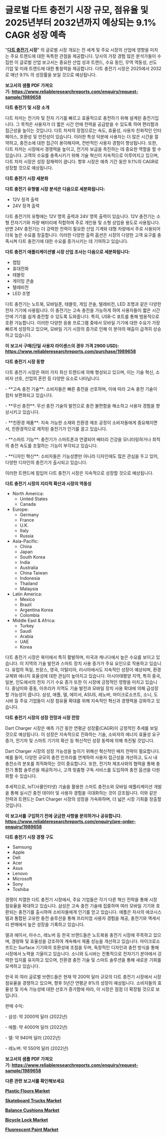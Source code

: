 <p><h1>글로벌 다트 충전기 시장 규모, 점유율 및 2025년부터 2032년까지 예상되는 9.1% CAGR 성장 예측</h1></p><p>"<strong><a href="https://www.reliableresearchreports.com/dart-charger-r1989658?utm_campaign=106&utm_medium=7&utm_source=Github&utm_content=ia&utm_term=29032025&utm_id=dart-charger">다트 충전기&nbsp;</a></strong><strong>시장</strong>" 의 글로벌 시장 개요는 전 세계 및 주요 시장의 산업에 영향을 미치는 주요 트렌드에 대한 독특한 관점을 제공합니다. 당사의 가장 경험 많은 분석가들이 수집한 이 글로벌 산업 보고서는 중요한 산업 성과 트렌드, 수요 동인, 무역 역동성, 선도 기업 및 미래 트렌드에 대한 통찰력을 제공합니다. 다트 충전기 시장은 2025에서 2032로 매년 9.1% 의 성장률을 보일 것으로 예상됩니다.&nbsp;</p>
<p><strong>보고서의 샘플 PDF 가져오기:&nbsp;<a href="https://www.reliableresearchreports.com/enquiry/request-sample/1989658?utm_campaign=106&utm_medium=7&utm_source=Github&utm_content=ia&utm_term=29032025&utm_id=dart-charger">https://www.reliableresearchreports.com/enquiry/request-sample/1989658</a></strong></p>
<p><strong>다트 충전기 및 시장 소개</strong></p>
<p><p>다트 차저는 전기차 및 전자 기기를 빠르고 효율적으로 충전하기 위해 설계된 충전기입니다. 그 목적은 사용자가 더 짧은 시간 안에 전력을 공급받을 수 있도록 하여 편리함과 접근성을 높이는 것입니다. 다트 차저의 장점으로는 속도, 효율성, 사용자 친화적인 인터페이스, 호환성 및 안전성이 있습니다. 이러한 특성 덕분에 사용자는 더 많은 시간을 절약하고, 충전소에 대한 접근이 용이해지며, 전반적인 사용자 경험이 향상됩니다. 또한, 다트 차저는 시장에서 경쟁력을 높이고, 전기차 보급을 촉진하는 데 중요한 역할을 할 수 있습니다. 고객의 수요를 충족시키기 위해 기술 혁신이 지속적으로 이루어지고 있으며, 다트 차저 시장은 성장 잠재력이 큽니다. 향후 시장은 예측 기간 동안 9.1%의 CAGR로 성장할 것으로 예상됩니다.</p></p>
<p><strong>다트 충전기 시장 세분화</strong></p>
<p><strong>다트 충전기 유형별 시장 분석은 다음으로 세분화됩니다:</strong></p>
<p><ul><li>12V 정격 출력</li><li>24V 정격 출력</li></ul></p>
<p><p>다트 충전기의 유형에는 12V 명목 출력과 24V 명목 출력이 있습니다. 12V 충전기는 소형 전자기기와 차량 배터리에 적합하여 주로 개인용 및 소형 상업용 용도로 사용됩니다. 반면 24V 충전기는 더 강력한 전력이 필요한 산업 기계와 대형 차량에서 주로 사용되어 더욱 높은 수요를 창출합니다. 이러한 다양한 출력 옵션은 시장의 다양한 고객 요구를 충족시켜 다트 충전기에 대한 수요를 증가시키는 데 기여하고 있습니다.</p></p>
<p><strong>다트 충전기 애플리케이션별 시장 산업 조사는 다음으로 세분화됩니다:</strong></p>
<p><ul><li>랩탑</li><li>휴대전화</li><li>태블릿</li><li>게이밍 콘솔</li><li>텔레비전</li><li>LED 조명</li></ul></p>
<p><p>다트 충전기는 노트북, 모바일폰, 태블릿, 게임 콘솔, 텔레비전, LED 조명과 같은 다양한 전자 기기에 사용됩니다. 이 충전기는 고속 충전을 가능하게 하여 사용자들이 짧은 시간 안에 기기를 쉽게 충전할 수 있도록 도와줍니다. 특히, USB-C 포트를 통해 범용적으로 호환 가능합니다. 이러한 다양한 응용 프로그램 중에서 모바일 기기에 대한 수요가 가장 빠르게 성장하고 있으며, 모바일 기기 시장의 증가로 인해 이 분야의 매출이 급격히 상승하고 있습니다.</p></p>
<p><strong>이 보고서 구매(단일 사용자 라이센스의 경우 가격 2900 USD): <a href="https://www.reliableresearchreports.com/purchase/1989658?utm_campaign=106&utm_medium=7&utm_source=Github&utm_content=ia&utm_term=29032025&utm_id=dart-charger">https://www.reliableresearchreports.com/purchase/1989658</a></strong></p>
<p><strong>다트 충전기 시장 동향</strong></p>
<p><p>다트 충전기 시장은 여러 가지 최신 트렌드에 의해 형성되고 있으며, 이는 기술 혁신, 소비자 선호, 산업의 혼란 등 다양한 요소로 나타납니다.</p><p>- **고속 충전 기술**: 소비자들은 빠른 충전을 선호하며, 이에 따라 고속 충전 기술이 점차 보편화되고 있습니다.</p><p>- **무선 충전**: 무선 충전 기술의 발전으로 충전 불편함을 해소하고 사용자 경험을 향상시키고 있습니다.</p><p>- **친환경 제품**: 지속 가능한 소재와 친환경 제조 공정이 소비자들에게 중요해지면서, 친환경적으로 제작된 충전기가 인기를 끌고 있습니다.</p><p>- **스마트 기능**: 충전기가 스마트폰과 연결되어 배터리 건강을 모니터링하거나 최적의 충전 속도를 조절하는 기능이 부각되고 있습니다.</p><p>- **디자인 혁신**: 소비자들은 기능성뿐만 아니라 디자인에도 많은 관심을 두고 있어, 다양한 디자인의 충전기가 출시되고 있습니다.</p><p>이러한 트렌드에 힘입어 다트 충전기 시장은 지속적으로 성장할 것으로 예상됩니다.</p></p>
<p><strong>다트 충전기 시장의 지리적 확산과 시장의 역동성</strong></p>
<p><ul>
    <li>
        North America:
        <ul>
            <li>United States</li>
            <li>Canada</li>
        </ul>
    </li>
    <li>
        Europe:
        <ul>
            <li>Germany</li>
            <li>France</li>
            <li>U.K.</li>
            <li>Italy</li>
            <li>Russia</li>
        </ul>
    </li>
    <li>
        Asia-Pacific:
        <ul>
            <li>China</li>
            <li>Japan</li>
            <li>South Korea</li>
            <li>India</li>
            <li>Australia</li>
            <li>China Taiwan</li>
            <li>Indonesia</li>
            <li>Thailand</li>
            <li>Malaysia</li>
        </ul>
    </li>
    <li>
        Latin America:
        <ul>
            <li>Mexico</li>
            <li>Brazil</li>
            <li>Argentina Korea</li>
            <li>Colombia</li>
        </ul>
    </li>
    <li>
        Middle East & Africa:
        <ul>
            <li>Turkey</li>
            <li>Saudi</li>
            <li>Arabia</li>
            <li>UAE</li>
            <li>Korea</li>
        </ul>
    </li>
    </ul></p>
<p><p>다트 충전기 시장은 북미에서 특히 활발하며, 미국과 캐나다에서 높은 수요를 보이고 있습니다. 이 지역의 기술 발전과 스마트 장치 사용 증가가 주요 요인으로 작용하고 있습니다. 유럽의 독일, 프랑스, 영국, 이탈리아, 러시아에서도 지속적인 성장이 예상되며, 환경 규제와 에너지 효율성에 대한 관심이 높아지고 있습니다. 아시아태평양 지역, 특히 중국, 일본, 인도에서의 전자 기기 수요 증가 또한 이 시장에 긍정적인 영향을 미치고 있습니다. 중남미와 중동, 아프리카 지역도 기술 발전과 모바일 장치 사용 확대에 의해 급성장할 가능성이 큽니다. 삼성, 애플, 델, 에이서, ASUS, 레노버, 마이크로소프트, 소니, 도시바 등 주요 기업들이 시장 점유율 확대를 위해 지속적인 혁신과 경쟁력을 강화하고 있습니다.</p></p>
<p><strong>다트 충전기 시장의 성장 전망과 시장 전망</strong></p>
<p><p>Dart Charger 시장은 예측 기간 동안 연평균 성장률(CAGR)이 긍정적인 추세를 보일 것으로 예상됩니다. 이 성장은 지속적으로 진화하는 기술, 소비자의 에너지 효율성 요구 증가, 전기차 및 스마트 기기의 확산 등 혁신적인 성장 동력에 의해 촉진될 것입니다. </p><p>Dart Charger 시장의 성장 가능성을 높이기 위해선 혁신적인 배치 전략이 필요합니다. 예를 들어, 다양한 규모의 충전 인프라를 연계하여 사용자 접근성을 개선하고, 도시 내 충전소의 분포를 최적화하는 것이 중요합니다. 또한, 전기차 제조사와의 협력을 통해 충전기 통합 솔루션을 제공하거나, 고객 맞춤형 구독 서비스를 도입하여 충전 옵션을 다원화할 수 있습니다.</p><p>추세적으로, IoT(사물인터넷) 기술을 활용한 스마트 충전소와 모바일 애플리케이션 개발을 통해 실시간 충전 데이터 및 사용자 경험을 극대화하는 것이 강조됩니다. 이와 같은 전략과 트렌드는 Dart Charger 시장의 성장을 가속화하며, 더 넓은 시장 기회를 창출할 것입니다.</p></p>
<p><strong>이 보고서를 구입하기 전에 궁금한 사항을 문의하거나 공유합니다. <a href="https://www.reliableresearchreports.com/enquiry/pre-order-enquiry/1989658?utm_campaign=106&utm_medium=7&utm_source=Github&utm_content=ia&utm_term=29032025&utm_id=dart-charger">https://www.reliableresearchreports.com/enquiry/pre-order-enquiry/1989658</a></strong></p>
<p><strong>다트 충전기 시장 경쟁 구도</strong></p>
<p><ul><li>Samsung</li><li>Apple</li><li>Dell</li><li>Acer</li><li>Asus</li><li>Lenovo</li><li>Microsoft</li><li>Sony</li><li>Toshiba</li></ul></p>
<p><p>경쟁이 치열한 다트 충전기 시장에서, 주요 기업들은 각기 다른 혁신 전략을 통해 시장 점유율을 확대하고 있습니다. 삼성은 고속 충전 기술에 집중하며 여러 모바일 기기와 호환되는 충전기를 출시하여 소비자들에게 인기를 얻고 있습니다. 애플은 자사의 에코시스템과 통합된 고유한 충전 솔루션을 통해 프리미엄 사용자 경험을 제공, 충전기와 액세서리 판매에서 높은 성장을 기록하고 있습니다.</p><p>델과 에이서, 아수스, 레노버 등 한국 브랜드들은 노트북용 충전기 시장에 주목하고 있으며, 경량화 및 효율성을 강조하여 계속해서 제품 성능을 개선하고 있습니다. 마이크로소프트는 Surface 기기와의 호환성에 초점을 두며, 독창적인 디자인과 충전 방식을 통해 시장에서 노력을 기울이고 있습니다. 소니와 도시바는 전통적으로 전자기기 분야에서 강력한 입지를 유지하고 있으며, 친환경 충전 기술 및 스마트 솔루션을 통해 새로운 기회를 모색하고 있습니다.</p><p>한국 외 여러 글로벌 브랜드들은 현재 약 200억 달러 규모의 다트 충전기 시장에서 시장 점유율을 경쟁하고 있으며, 향후 5년간 연평균 8%의 성장이 예상됩니다. 소비자들의 효율성 및 지속 가능성에 대한 선호가 증가함에 따라, 이 시장은 점점 더 확장될 것으로 보입니다.</p><p>판매 수익:</p><p>- 삼성: 약 2000억 달러 (2022년)</p><p>- 애플: 약 4000억 달러 (2022년)</p><p>- 델: 약 940억 달러 (2022년)</p><p>- 레노버: 약 550억 달러 (2022년)</p></p>
<p><strong>보고서의 샘플 PDF 가져오기:&nbsp;<a href="https://www.reliableresearchreports.com/enquiry/request-sample/1989658?utm_campaign=106&utm_medium=7&utm_source=Github&utm_content=ia&utm_term=29032025&utm_id=dart-charger">https://www.reliableresearchreports.com/enquiry/request-sample/1989658</a></strong></p>
<p><strong></strong></p>
<p><strong></strong></p>
<p><strong></strong></p>
<p><strong></strong></p>
<p><strong>다른 관련 보고서를 확인해보세요</strong></p>
<p><strong><p><a href="https://github.com/muoioconzej8/Market-Research-Report-List-1/blob/main/plastic-floors-market.md?utm_campaign=106&utm_medium=7&utm_source=Github&utm_content=ia&utm_term=29032025&utm_id=dart-charger">Plastic Floors Market</a></p><p><a href="https://github.com/minakibanov/Market-Research-Report-List-1/blob/main/skateboard-trucks-market.md?utm_campaign=106&utm_medium=7&utm_source=Github&utm_content=ia&utm_term=29032025&utm_id=dart-charger">Skateboard Trucks Market</a></p><p><a href="https://github.com/warshatulang0/Market-Research-Report-List-1/blob/main/balance-cushions-market.md?utm_campaign=106&utm_medium=7&utm_source=Github&utm_content=ia&utm_term=29032025&utm_id=dart-charger">Balance Cushions Market</a></p><p><a href="https://github.com/rvadencho/Market-Research-Report-List-1/blob/main/bicycle-lock-market.md?utm_campaign=106&utm_medium=7&utm_source=Github&utm_content=ia&utm_term=29032025&utm_id=dart-charger">Bicycle Lock Market</a></p><p><a href="https://github.com/gripeluigstt/Market-Research-Report-List-1/blob/main/fluorescent-paint-market.md?utm_campaign=106&utm_medium=7&utm_source=Github&utm_content=ia&utm_term=29032025&utm_id=dart-charger">Fluorescent Paint Market</a></p></strong></p>
<p></p>